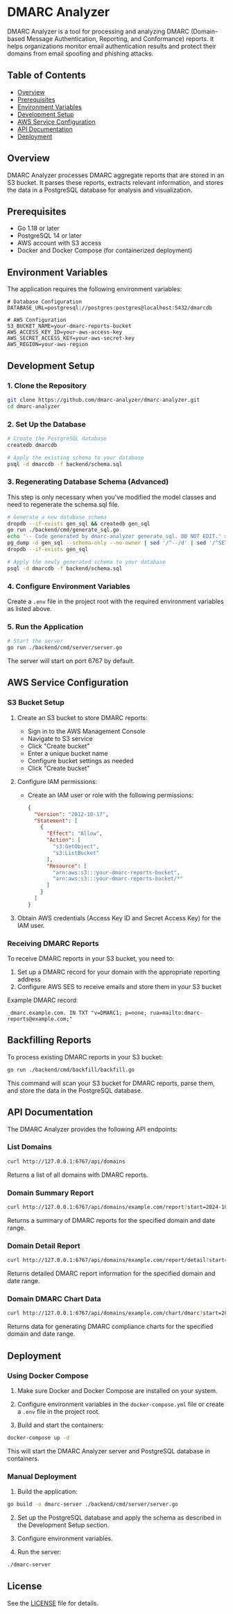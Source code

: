 # DMARC Analyzer

DMARC Analyzer is a tool for processing and analyzing DMARC (Domain-based Message Authentication, Reporting, and Conformance) reports. It helps organizations monitor email authentication results and protect their domains from email spoofing and phishing attacks.

## Table of Contents

- [Overview](#overview)
- [Prerequisites](#prerequisites)
- [Environment Variables](#environment-variables)
- [Development Setup](#development-setup)
- [AWS Service Configuration](#aws-service-configuration)
- [API Documentation](#api-documentation)
- [Deployment](#deployment)

## Overview

DMARC Analyzer processes DMARC aggregate reports that are stored in an S3 bucket. It parses these reports, extracts relevant information, and stores the data in a PostgreSQL database for analysis and visualization.

## Prerequisites

- Go 1.18 or later
- PostgreSQL 14 or later
- AWS account with S3 access
- Docker and Docker Compose (for containerized deployment)

## Environment Variables

The application requires the following environment variables:

```
# Database Configuration
DATABASE_URL=postgresql://postgres:postgres@localhost:5432/dmarcdb

# AWS Configuration
S3_BUCKET_NAME=your-dmarc-reports-bucket
AWS_ACCESS_KEY_ID=your-aws-access-key
AWS_SECRET_ACCESS_KEY=your-aws-secret-key
AWS_REGION=your-aws-region
```

## Development Setup

### 1. Clone the Repository

```sh
git clone https://github.com/dmarc-analyzer/dmarc-analyzer.git
cd dmarc-analyzer
```

### 2. Set Up the Database

```sh
# Create the PostgreSQL database
createdb dmarcdb

# Apply the existing schema to your database
psql -d dmarcdb -f backend/schema.sql
```

### 3. Regenerating Database Schema (Advanced)

This step is only necessary when you've modified the model classes and need to regenerate the schema.sql file.

```sh
# Generate a new database schema
dropdb --if-exists gen_sql && createdb gen_sql
go run ./backend/cmd/generate_sql.go
echo '-- Code generated by dmarc-analyzer generate_sql. DO NOT EDIT.' > backend/schema.sql
pg_dump -d gen_sql --schema-only --no-owner | sed '/^--/d' | sed '/^SET /d' | sed '/^SELECT /d' | sed 's/public\.//g' | sed -e :a -e '/^\n*$/{$d;N;ba' -e '}' -e 's/\n\n*/\n/' >> backend/schema.sql
dropdb --if-exists gen_sql

# Apply the newly generated schema to your database
psql -d dmarcdb -f backend/schema.sql
```

### 4. Configure Environment Variables

Create a `.env` file in the project root with the required environment variables as listed above.

### 5. Run the Application

```sh
# Start the server
go run ./backend/cmd/server/server.go
```

The server will start on port 6767 by default.

## AWS Service Configuration

### S3 Bucket Setup

1. Create an S3 bucket to store DMARC reports:
   - Sign in to the AWS Management Console
   - Navigate to S3 service
   - Click "Create bucket"
   - Enter a unique bucket name
   - Configure bucket settings as needed
   - Click "Create bucket"

2. Configure IAM permissions:
   - Create an IAM user or role with the following permissions:
     ```json
     {
       "Version": "2012-10-17",
       "Statement": [
         {
           "Effect": "Allow",
           "Action": [
             "s3:GetObject",
             "s3:ListBucket"
           ],
           "Resource": [
             "arn:aws:s3:::your-dmarc-reports-bucket",
             "arn:aws:s3:::your-dmarc-reports-bucket/*"
           ]
         }
       ]
     }
     ```

3. Obtain AWS credentials (Access Key ID and Secret Access Key) for the IAM user.

### Receiving DMARC Reports

To receive DMARC reports in your S3 bucket, you need to:

1. Set up a DMARC record for your domain with the appropriate reporting address
2. Configure AWS SES to receive emails and store them in your S3 bucket

Example DMARC record:
```
_dmarc.example.com. IN TXT "v=DMARC1; p=none; rua=mailto:dmarc-reports@example.com;"
```

## Backfilling Reports

To process existing DMARC reports in your S3 bucket:

```sh
go run ./backend/cmd/backfill/backfill.go
```

This command will scan your S3 bucket for DMARC reports, parse them, and store the data in the PostgreSQL database.

## API Documentation

The DMARC Analyzer provides the following API endpoints:

### List Domains

```sh
curl http://127.0.0.1:6767/api/domains
```

Returns a list of all domains with DMARC reports.

### Domain Summary Report

```sh
curl http://127.0.0.1:6767/api/domains/example.com/report?start=2024-10-10T00:00:00Z&end=2024-10-20T00:00:00Z
```

Returns a summary of DMARC reports for the specified domain and date range.

### Domain Detail Report

```sh
curl http://127.0.0.1:6767/api/domains/example.com/report/detail?start=2024-10-10T00:00:00Z&end=2024-10-20T00:00:00Z
```

Returns detailed DMARC report information for the specified domain and date range.

### Domain DMARC Chart Data

```sh
curl http://127.0.0.1:6767/api/domains/example.com/chart/dmarc?start=2024-10-10T00:00:00Z&end=2024-10-20T00:00:00Z
```

Returns data for generating DMARC compliance charts for the specified domain and date range.

## Deployment

### Using Docker Compose

1. Make sure Docker and Docker Compose are installed on your system.

2. Configure environment variables in the `docker-compose.yml` file or create a `.env` file in the project root.

3. Build and start the containers:

```sh
docker-compose up -d
```

This will start the DMARC Analyzer server and PostgreSQL database in containers.

### Manual Deployment

1. Build the application:

```sh
go build -o dmarc-server ./backend/cmd/server/server.go
```

2. Set up the PostgreSQL database and apply the schema as described in the Development Setup section.

3. Configure environment variables.

4. Run the server:

```sh
./dmarc-server
```

## License

See the [LICENSE](LICENSE) file for details.